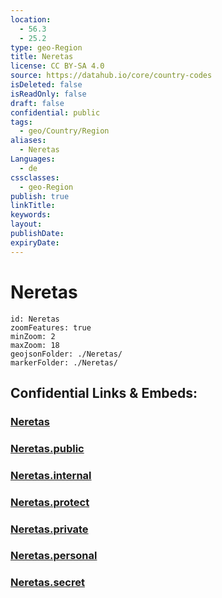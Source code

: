 ```yaml
---
location:
  - 56.3
  - 25.2
type: geo-Region
title: Neretas
license: CC BY-SA 4.0
source: https://datahub.io/core/country-codes
isDeleted: false
isReadOnly: false
draft: false
confidential: public
tags:
  - geo/Country/Region
aliases:
  - Neretas
Languages:
  - de
cssclasses:
  - geo-Region
publish: true
linkTitle:
keywords:
layout:
publishDate:
expiryDate:
---
```


# Neretas

```leaflet
id: Neretas
zoomFeatures: true 
minZoom: 2 
maxZoom: 18
geojsonFolder: ./Neretas/
markerFolder: ./Neretas/
```


## Confidential Links & Embeds: 

### [Neretas](/_Standards/Earth/Continent/Europe/Europe~North/Latvia/Counties/Neretas.md) 

### [Neretas.public](/_public/Earth/Continent/Europe/Europe~North/Latvia/Counties/Neretas.public.md) 

### [Neretas.internal](/_internal/Earth/Continent/Europe/Europe~North/Latvia/Counties/Neretas.internal.md) 

### [Neretas.protect](/_protect/Earth/Continent/Europe/Europe~North/Latvia/Counties/Neretas.protect.md) 

### [Neretas.private](/_private/Earth/Continent/Europe/Europe~North/Latvia/Counties/Neretas.private.md) 

### [Neretas.personal](/_personal/Earth/Continent/Europe/Europe~North/Latvia/Counties/Neretas.personal.md) 

### [Neretas.secret](/_secret/Earth/Continent/Europe/Europe~North/Latvia/Counties/Neretas.secret.md)

